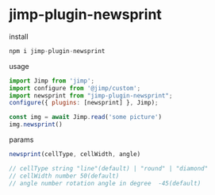 jimp-plugin-newsprint
===============

install
```js
npm i jimp-plugin-newsprint
```

usage

```js
import Jimp from 'jimp';
import configure from '@jimp/custom';
import newsprint from "jimp-plugin-newsprint";
configure({ plugins: [newsprint] }, Jimp);

const img = await Jimp.read('some picture')
img.newsprint()
```

params

```js
newsprint(cellType, cellWidth, angle)

// cellType string "line"(default) | "round" | "diamond"
// cellWidth number 50(default)
// angle number rotation angle in degree  -45(default)
```

